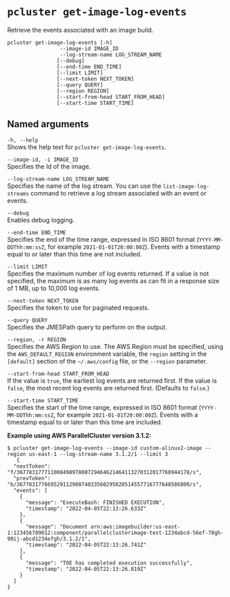 # `pcluster get-image-log-events`<a name="pcluster.get-image-log-events-v3"></a>

Retrieve the events associated with an image build\.

```
pcluster get-image-log-events [-h] 
                 --image-id IMAGE_ID                               
                 --log-stream-name LOG_STREAM_NAME
                [--debug]
                [--end-time END_TIME]
                [--limit LIMIT]
                [--next-token NEXT_TOKEN]                              
                [--query QUERY]                               
                [--region REGION]                              
                [--start-from-head START_FROM_HEAD]
                [--start-time START_TIME]
```

## Named arguments<a name="pcluster-v3.get-image-log-events.namedargs"></a>

`-h, --help`  
Shows the help text for `pcluster get-image-log-events`\.

`--image-id, -i IMAGE_ID`  
Specifies the Id of the image\.

`--log-stream-name LOG_STREAM_NAME`  
Specifies the name of the log stream\. You can use the `list-image-log-streams` command to retrieve a log stream associated with an event or events\.

`--debug`  
Enables debug logging\.

`--end-time END_TIME`  
Specifies the end of the time range, expressed in ISO 8601 format \(`YYYY-MM-DDThh:mm:ssZ`, for example `2021-01-01T20:00:00Z`\)\. Events with a timestamp equal to or later than this time are not included\.

`--limit LIMIT`  
Specifies the maximum number of log events returned\. If a value is not specified, the maximum is as many log events as can fit in a response size of 1 MB, up to 10,000 log events\.

`--next-token NEXT_TOKEN`  
Specifies the token to use for paginated requests\.

`--query QUERY`  
Specifies the JMESPath query to perform on the output\.

`--region, -r REGION`  
Specifies the AWS Region to use\. The AWS Region must be specified, using the `AWS_DEFAULT_REGION` environment variable, the `region` setting in the `[default]` section of the `~/.aws/config` file, or the `--region` parameter\.

`--start-from-head START_FROM_HEAD`  
If the value is `true`, the earliest log events are returned first\. If the value is `false`, the most recent log events are returned first\. \(Defaults to `false`\.\)

`--start-time START_TIME`  
Specifies the start of the time range, expressed in ISO 8601 format \(`YYYY-MM-DDThh:mm:ssZ`, for example `2021-01-01T20:00:00Z`\)\. Events with a timestamp equal to or later than this time are included\.

**Example using AWS ParallelCluster version 3\.1\.2:**

```
$ pcluster get-image-log-events --image-id custom-alinux2-image --region us-east-1 --log-stream-name 3.1.2/1 --limit 3
   {
  "nextToken": "f/36778317771100849897800729464621464113270312017760944178/s",
  "prevToken": "b/36778317766952911290874033560295820514557716777648586800/s",
  "events": [
    {
      "message": "ExecuteBash: FINISHED EXECUTION",
      "timestamp": "2022-04-05T22:13:26.633Z"
    },
    {
      "message": "Document arn:aws:imagebuilder:us-east-1:123456789012:component/parallelclusterimage-test-1234abcd-56ef-78gh-90ij-abcd1234efgh/3.1.2/1",
      "timestamp": "2022-04-05T22:13:26.741Z"
    },
    {
      "message": "TOE has completed execution successfully",
      "timestamp": "2022-04-05T22:13:26.819Z"
    }
  ]
}
```